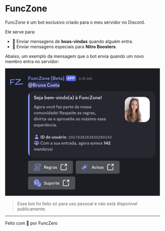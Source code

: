 # FuncZone

FuncZone é um bot exclusivo criado para o meu servidor no Discord.

Ele serve para:
- 💬 Enviar mensagens de **boas-vindas** quando alguém entra.
- 🚀 Enviar mensagens especiais para **Nitro Boosters**.

Abaixo, um exemplo da mensagem que o bot envia quando um novo membro entra no servidor:

![Mensagem de boas-vindas do FuncZone](./public/preview.png)

> Esse bot foi feito só para uso pessoal e não está disponível publicamente.

---

Feito com 💙 por FuncZero
